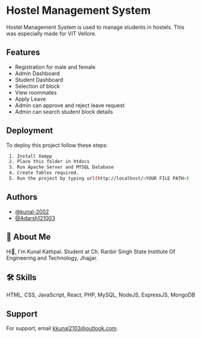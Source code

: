 # Hostel Management System

Hostel Management System is used to manage students in hostels.
This was especially made for VIT Vellore.





## Features

- Registration for male and female
- Admin Dashboard
- Student Dashboard
- Selection of block
- View roommates
- Apply Leave
- Admin can approve and reject leave request
- Admin can search student block details



## Deployment

To deploy this project follow these steps:

```bash
 1. Install Xampp
 2. Place this folder in htdocs
 3. Run Apache Server and MYSQL Database
 4. Create Tables required.
 5. Run the project by typing url(http://localhost/<YOUR FILE PATH>)
```

## Authors

- [@kunal-2002](https://github.com/kunal-2002)
- [@Adarsh121003](https://github.com/Adarsh121003)


## 🚀 About Me
Hi👋, I'm Kunal Kathpal.
Student at Ch. Ranbir Singh State Institute Of Engineering and Technology, Jhajjar.


## 🛠 Skills
HTML, CSS, JavaScript, React, PHP, MySQL, NodeJS, ExpressJS, MongoDB


## Support
For support, email kkunal2103@outlook.com.


